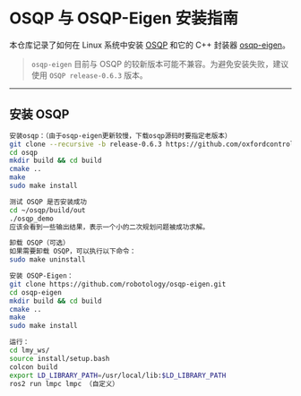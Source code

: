 # OSQP 与 OSQP-Eigen 安装指南

本仓库记录了如何在 Linux 系统中安装 [OSQP](https://github.com/oxfordcontrol/osqp) 和它的 C++ 封装器 [osqp-eigen](https://github.com/robotology/osqp-eigen)。

>  `osqp-eigen` 目前与 OSQP 的较新版本可能不兼容。为避免安装失败，建议使用 `OSQP release-0.6.3` 版本。

---

##  安装 OSQP


```bash
安装osqp：（由于osqp-eigen更新较慢，下载osqp源码时要指定老版本）
git clone --recursive -b release-0.6.3 https://github.com/oxfordcontrol/osqp.git
cd osqp
mkdir build && cd build
cmake .. 
make
sudo make install

测试 OSQP 是否安装成功
cd ~/osqp/build/out
./osqp_demo
应该会看到一些输出结果，表示一个小的二次规划问题被成功求解。

卸载 OSQP（可选）
如果需要卸载 OSQP，可以执行以下命令：
sudo make uninstall

安装 OSQP-Eigen：
git clone https://github.com/robotology/osqp-eigen.git
cd osqp-eigen
mkdir build && cd build
cmake .. 
make
sudo make install

运行：
cd lmy_ws/
source install/setup.bash 
colcon build
export LD_LIBRARY_PATH=/usr/local/lib:$LD_LIBRARY_PATH
ros2 run lmpc lmpc （自定义）
